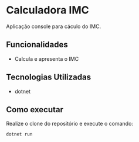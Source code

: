 # Calculadora IMC

Aplicação console para cáculo do IMC.

## Funcionalidades 

- Calcula e apresenta o IMC

## Tecnologias Utilizadas

- dotnet

## Como executar

Realize o clone do repositório e execute o comando:

```
dotnet run
```
